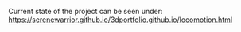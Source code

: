 Current state of the project can be seen under:
https://serenewarrior.github.io/3dportfolio.github.io/locomotion.html
